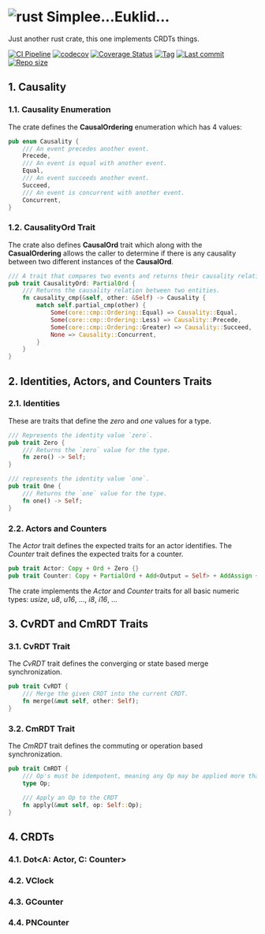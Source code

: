 # ![rust](https://img.shields.io/badge/Rust-000000?style=for-the-badge&logo=rust&logoColor=white) Simplee...Euklid... 

Just another rust crate, this one implements CRDTs things.

[![CI Pipeline](https://github.com/veminovici/euklid/actions/workflows/ci.yml/badge.svg?branch=main)](https://github.com/veminovici/euklid/actions/workflows/ci.yml)
[![codecov](https://codecov.io/gh/veminovici/euklid/branch/main/graph/badge.svg?token=IKPMJE7FHB)](https://codecov.io/gh/veminovici/euklid)
[![Coverage Status](https://coveralls.io/repos/github/veminovici/euklid/badge.svg)](https://coveralls.io/github/veminovici/euklid)
[![Tag](https://img.shields.io/github/tag/veminovici/euklid)](https://github.com/veminovici/euklid)
[![Last commit](https://img.shields.io/github/last-commit/veminovici/euklid)](https://github.com/veminovici/euklid)
[![Repo size](https://img.shields.io/github/repo-size/veminovici/euklid)](https://github.com/veminovici/euklid)

## 1. Causality

### 1.1. Causality Enumeration
The crate defines the **CausalOrdering** enumeration which has 4 values:

```rust
pub enum Causality {
    /// An event precedes another event.
    Precede,
    /// An event is equal with another event.
    Equal,
    /// An event succeeds another event.
    Succeed,
    /// An event is concurrent with another event.
    Concurrent,
}
```

### 1.2. CausalityOrd Trait
The crate also defines **CausalOrd** trait which along with the **CasualOrdering** allows the caller
to determine if there is any causality between two different instances of the **CausalOrd**.

```rust
/// A trait that compares two events and returns their causality relation.
pub trait CausalityOrd: PartialOrd {
    /// Returns the causality relation between two entities.
    fn causality_cmp(&self, other: &Self) -> Causality {
        match self.partial_cmp(other) {
            Some(core::cmp::Ordering::Equal) => Causality::Equal,
            Some(core::cmp::Ordering::Less) => Causality::Precede,
            Some(core::cmp::Ordering::Greater) => Causality::Succeed,
            None => Causality::Concurrent,
        }
    }
}
```

## 2. Identities, Actors, and Counters Traits

### 2.1. Identities
These are traits that define the *zero* and *one* values for a type.

```rust
/// Represents the identity value `zero`.
pub trait Zero {
    /// Returns the `zero` value for the type.
    fn zero() -> Self;
}

/// represents the identity value `one`.
pub trait One {
    /// Returns the `one` value for the type.
    fn one() -> Self;
}
```
### 2.2. Actors and Counters
The *Actor* trait defines the expected traits for an actor identifies. The *Counter* trait defines the expected traits for a counter.

```rust
pub trait Actor: Copy + Ord + Zero {}
pub trait Counter: Copy + PartialOrd + Add<Output = Self> + AddAssign + Sub<Output = Self> + SubAssign + Zero + One {}
```

The crate implements the *Actor* and *Counter* traits for all basic numeric types: *usize*, *u8*, *u16*, ..., *i8*, *i16*, ...

## 3. CvRDT and CmRDT Traits

### 3.1. CvRDT Trait
The *CvRDT* trait defines the converging or state based merge synchronization.

```rust
pub trait CvRDT {
    /// Merge the given CRDT into the current CRDT.
    fn merge(&mut self, other: Self);
}
```

### 3.2. CmRDT Trait
The *CmRDT* trait defines the commuting or operation based synchronization.

```rust
pub trait CmRDT {
    /// Op's must be idempotent, meaning any Op may be applied more than once.
    type Op;

    /// Apply an Op to the CRDT
    fn apply(&mut self, op: Self::Op);
}
```


## 4. CRDTs

### 4.1. Dot<A: Actor, C: Counter>
### 4.2. VClock
### 4.3. GCounter
### 4.4. PNCounter